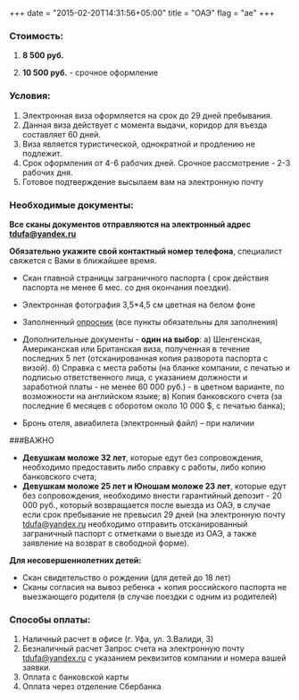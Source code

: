 +++
date = "2015-02-20T14:31:56+05:00"
title = "ОАЭ"
flag = "ae"
+++

### Стоимость: 

1) **8 500 руб.** 

2) **10 500 руб.** - срочное оформление


### Условия:

1. Электронная виза оформляется на срок до 29 дней пребывания.
2. Данная виза действует с момента выдачи, коридор для въезда составляет 60 дней.
3. Виза является туристической, однократной и продлению не подлежит.
5. Срок оформления от 4-6 рабочих дней. Срочное рассмотрение - 2-3 рабочих дня.
6. Готовое подтверждение высылаем вам на электронную почту

### Необходимые документы:

**Все сканы документов отправляются на электронный адрес [tdufa@yandex.ru](mailto:tdufa@yandex.ru)**

**Обязательно укажите свой контактный номер телефона**, специалист свяжется с Вами в ближайшее время.

* Скан главной страницы заграничного паспорта ( срок действия паспорта не менее 6 мес. со дня окончания поездки).
* Электронная фотография 3,5*4,5 см цветная на белом фоне
* Заполненный [опросник](/forms/emirates.doc) (все пункты обязательны для заполнения)
*  Дополнительные документы - **один на выбор**:
 а) Шенгенская, Американская или Британская виза, полученная в течение последних 5 лет (отсканированная копия разворота паспорта с визой).
 б) Справка с места работы (на бланке компании, с печатью и подписью ответственного лица, с указанием должности и заработной платы - не менее 60 000 руб.) - в цветном варианте, по возможности на английском языке;
 в) Копия банковского счета (за последние 6 месяцев с оборотом около 10 000 $, с печатью банка);
 
* Бронь отеля, авиабилета (электронный файл) – при наличии

###ВАЖНО
 
* **Девушкам моложе 32 лет**, которые едут без сопровождения, необходимо предоставить либо справку с работы, либо копию банковского счета;
* **Девушкам моложе 25 лет и Юношам моложе 23 лет**, которые едут без сопровождения, необходимо внести гарантийный депозит - 20 000 руб., который возвращается после выезда из ОАЭ, в случае если срок пребывание не превысил 29 дней (на электронную почту [tdufa@yandex.ru](mailto:tdufa@yandex.ru) необходимо отправить отсканированный заграничный паспорт с отметками о выезде из ОАЭ, а также заявление на возврат в свободной форме).

**Для несовершеннолетних детей:**
  * Скан свидетельство о рождении (для детей до 18 лет)
  * Сканы согласия на вывоз ребенка + копия российского паспорта не выезжающего родителя (в случае поездки с одним из родителей)


### Способы оплаты:

1. Наличный расчет в офисе (г. Уфа, ул. З.Валиди, 3)
2. Безналичный расчет
Запрос счета на электронную почту [tdufa@yandex.ru](mailto:tdufa@yandex.ru)  с указанием реквизитов компании и номера вашей заявки.
3. Оплата с банковской карты
4. Оплата через отделение Сбербанка
